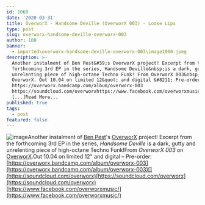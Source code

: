 ```yaml
---
id: 1060
date: '2020-03-31'
title: OverworX - Handsome Deville (OverworX 003) - Loose Lips
type: post
slug: overworx-handsome-deville-overworx-003
author: 100
banner:
  - imported\overworx-handsome-deville-overworx-003\image1060.jpeg
description: >-
  Another instalment of Ben Pest&#39;s OverworX project! Excerpt from the
  forthcoming 3rd EP in the series, Handsome Deville&nbsp;is a dark, gutty and
  unrelenting piece of high-octane Techno Funk! From OverworX 003&nbsp;on
  OverworX. Out 10.04 on limited 12&quot; and digital &#8211; Pre-order:
  https://overworx.bandcamp.com/album/overworx-003
  https://soundcloud.com/overworxhttps://www.facebook.com/overworxmusic/
  [...]Read More...
published: true
tags:
  - post
featured: false
---
```

![image](../imported\overworx-handsome-deville-overworx-003\image1060.jpeg)Another instalment of [Ben Pest](https://benpest.bandcamp.com/)'s [OverworX](https://overworx.bandcamp.com/) project! Excerpt from the forthcoming 3rd EP in the series, _Handsome Deville_ is a dark, gutty and unrelenting piece of high-octane Techno Funk!From _OverworX 003_ on [OverworX](https://overworx.bandcamp.com/).Out 10.04 on limited 12" and digital – Pre-order: [](https://overworx.bandcamp.com/album/overworx-003)[https://overworx.bandcamp.com/album/overworx-003](https://overworx.bandcamp.com/album/overworx-003)[](https://soundcloud.com/overworx)[https://soundcloud.com/overworx](https://soundcloud.com/overworx)  
[](https://www.facebook.com/overworxmusic/)[https://www.facebook.com/overworxmusic/](https://www.facebook.com/overworxmusic/)